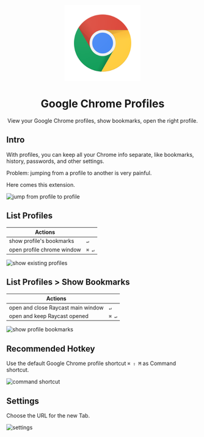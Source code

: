 <p align="center">
    <img src="./assets/command-icon.png" alt="extension icon" width="200px" />
</p>

<h1 align="center">Google Chrome Profiles</h1>

<p align="center">
    View your Google Chrome profiles, show bookmarks, open the right profile.
</p>

## Intro

With profiles, you can keep all your Chrome info separate, like bookmarks, history, passwords, and other settings.

Problem: jumping from a profile to another is very painful.

Here comes this extension.

![jump from profile to profile](https://user-images.githubusercontent.com/2499356/146406690-e1e79b29-5e22-4764-ad32-daccb598975b.jpg)

## List Profiles

| Actions                    |       |
| -------------------------- | ----- |
| show profile's bookmarks   | `↵`   |
| open profile chrome window | `⌘ ↵` |

![show existing profiles](https://user-images.githubusercontent.com/2499356/146404653-37a398ea-338e-4124-89a8-f7583156f00c.jpg)

## List Profiles > Show Bookmarks

| Actions                            |       |
| ---------------------------------- | ----- |
| open and close Raycast main window | `↵`   |
| open and keep Raycast opened       | `⌘ ↵` |

![show profile bookmarks](https://user-images.githubusercontent.com/2499356/146406243-634818d9-9a8b-4646-aa45-35fb1d83c21e.jpg)

## Recommended Hotkey

Use the default Google Chrome profile shortcut `⌘ ⇧ M` as Command shortcut.

![command shortcut](https://user-images.githubusercontent.com/2499356/146419810-86942ca2-7d92-48ef-b46d-4aa48bcf9842.png)

## Settings

Choose the URL for the new Tab.

![settings](https://user-images.githubusercontent.com/2499356/147462128-121990c5-3400-4f91-b484-188ede6f9b7d.jpg)
